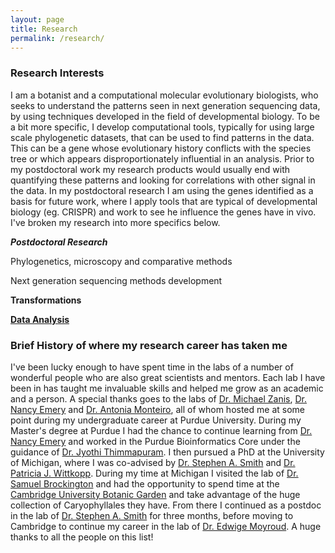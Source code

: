 ```yaml
---
layout: page
title: Research
permalink: /research/
---
```


### Research Interests

I am a botanist and a computational molecular evolutionary biologists, who seeks to understand the patterns seen in next generation sequencing data, by using techniques developed in the field of developmental biology. To be a bit more specific, I develop computational tools, typically for using large scale phylogenetic datasets, that can be used to find patterns in the data. This can be a gene whose evolutionary history conflicts with the species tree or which appears disproportionately influential in an analysis. Prior to my postdoctoral work my research products would usually end with quantifying these patterns and looking for correlations with other signal in the data. In my postdoctoral research I am using the genes identified as a basis for future work, where I apply tools that are typical of developmental biology (eg. CRISPR) and work to see he influence the genes have in vivo. I've broken my research into more specifics below.

***Postdoctoral Research***

Phylogenetics, microscopy and comparative methods

Next generation sequencing methods development

**Transformations**

[**Data Analysis**](https://jfwalker.github.io/research/Postdoc_data_analysis/)




### Brief History of where my research career has taken me

I've been lucky enough to have spent time in the labs of a number of wonderful people who are also great scientists and mentors. Each lab I have been in has taught me invaluable skills and helped me grow as an academic and a person. A special thanks goes to the labs of [Dr. Michael Zanis](https://www.seattleu.edu/scieng/about/faculty-and-staff/), [Dr. Nancy Emery](https://www.colorado.edu/lab/emery/) and [Dr. Antonia Monteiro](http://lepdata.org/monteiro/), all of whom hosted me at some point during my undergraduate career at Purdue University. During my Master's degree at Purdue I had the chance to continue learning from [Dr. Nancy Emery](https://www.colorado.edu/lab/emery/) and worked in the Purdue Bioinformatics Core under the guidance of [Dr. Jyothi Thimmapuram](https://www.purdue.edu/discoverypark/bioinformatics/). I then pursued a PhD at the University of Michigan, where I was co-advised by [Dr. Stephen A. Smith](http://blackrim.org/) and [Dr. Patricia J. Wittkopp](https://sites.lsa.umich.edu/wittkopp-lab/). During my time at Michigan I visited the lab of [Dr. Samuel Brockington](https://www.plantsci.cam.ac.uk/directory/brockington-sam) and had the opportunity to spend time at the [Cambridge University Botanic Garden](https://www.botanic.cam.ac.uk/) and take advantage of the huge collection of Caryophyllales they have. From there I continued as a postdoc in the lab of [Dr. Stephen A. Smith](http://blackrim.org/) for three months, before moving to Cambridge to continue my career in the lab of [Dr. Edwige Moyroud](https://www.slcu.cam.ac.uk/people/dr-edwige-moyroud). A huge thanks to all the people on this list!
